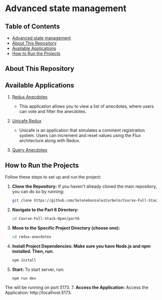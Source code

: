 # Advanced state management

## Table of Contents

- [Advanced state management](#advanced-state-management)
- [About This Repository](#about-this-repository)
- [Available Applications](#available-applications)
- [How to Run the Projects](#how-to-run-the-projects)

## About This Repository


## Available Applications

1. [Redux Anecdotes](./redux-anecdotes)  
    - This application allows you to view a list of anecdotes, where users can vote and filter the anecdotes.

2. [Unicafe Redux](./unicafe-redux) 
    - Unicafe is an application that simulates a comment registration system. Users can increment and reset values ​​using the Flux architecture along with Redux.
3. [Query Anecdotes](./query-anecdotes)

## How to Run the Projects

Follow these steps to set up and run the project:

1. **Clone the Repository:**
   If you haven't already cloned the main repository, you can do so by running:
   ```bash
   git clone https://github.com/SeleneGonzalezCurbelo/Course-Full-Stack-Open.git
2. **Navigate to the Part 6 Directory:**
   ```bash
   cd Course-Full-Stack-Open/part6
3. **Move to the Specific Project Directory (choose one):**
    ```bash
   cd redux-anecdotes
4. **Install Project Dependencies: Make sure you have Node.js and npm installed. Then, run:**
    ```bash
    npm install
5. **Start:** To start server, run:
    ```bash
    npm run dev    
The will be running on port 5173.
7. **Access the Application:** Access the Application: http://localhost:5173. 